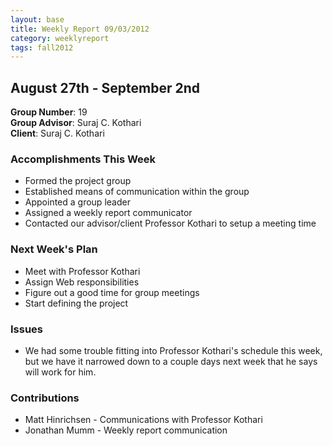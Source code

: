 ```yaml
---
layout: base
title: Weekly Report 09/03/2012
category: weeklyreport
tags: fall2012
---
```


## August 27th - September 2nd

**Group Number**: 19  
**Group Advisor**: Suraj C. Kothari  
**Client**: Suraj C. Kothari  

### Accomplishments This Week

* Formed the project group
* Established means of communication within the group
* Appointed a group leader
* Assigned a weekly report communicator
* Contacted our advisor/client Professor Kothari to setup a meeting time

### Next Week's Plan

* Meet with Professor Kothari
* Assign Web responsibilities
* Figure out a good time for group meetings
* Start defining the project

### Issues

* We had some trouble fitting into Professor Kothari's schedule this week, but we have it narrowed down to a couple days next week that he says will work for him.

### Contributions

* Matt Hinrichsen - Communications with Professor Kothari
* Jonathan Mumm - Weekly report communication
